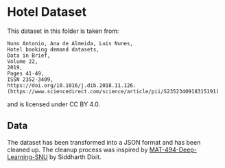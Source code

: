 # Hotel Dataset

This dataset in this folder is taken from:
```
Nuno Antonio, Ana de Almeida, Luis Nunes,
Hotel booking demand datasets,
Data in Brief,
Volume 22,
2019,
Pages 41-49,
ISSN 2352-3409,
https://doi.org/10.1016/j.dib.2018.11.126.
(https://www.sciencedirect.com/science/article/pii/S2352340918315191)
```
and is licensed under CC BY 4.0.

## Data
The dataset has been transformed into a JSON format and has been cleaned up. 
The cleanup process was inspired by [MAT-494-Deep-Learning-SNU](https://github.com/Sid-darthvader/MAT-494-Deep-Learning-SNU/blob/master/Lab-4_12-09/Demand%20Forecasting-Hotel%20Bookings.ipynb) by Siddharth Dixit.

